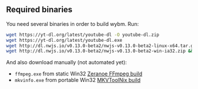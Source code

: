 ## Required binaries

You need several binaries in order to build wybm. Run:

```bash
wget https://yt-dl.org/latest/youtube-dl -O youtube-dl.zip
wget https://yt-dl.org/latest/youtube-dl.exe
wget http://dl.nwjs.io/v0.13.0-beta2/nwjs-v0.13.0-beta2-linux-x64.tar.gz && tar xvf nwjs-v0.13.0-beta2-linux-x64.tar.gz
wget http://dl.nwjs.io/v0.13.0-beta2/nwjs-v0.13.0-beta2-win-ia32.zip && unzip nwjs-v0.13.0-beta2-win-ia32.zip
```

And also download manually (not automated yet):

* `ffmpeg.exe` from static Win32 [Zeranoe FFmpeg build](http://ffmpeg.zeranoe.com/builds/)
* `mkvinfo.exe` from portable Win32 [MKVToolNix build](https://mkvtoolnix.download/downloads.html#windows)
